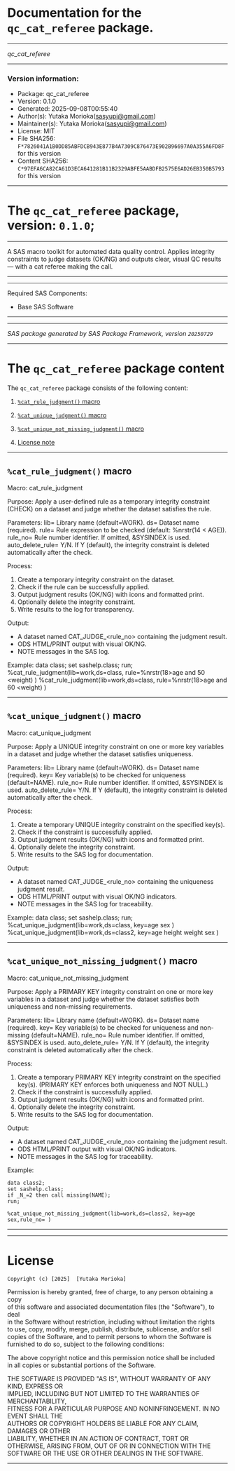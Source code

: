 ﻿# Documentation for the `qc_cat_referee` package.
  
----------------------------------------------------------------
 
 *qc_cat_referee* 
  
----------------------------------------------------------------
 
### Version information:
  
- Package: qc_cat_referee
- Version: 0.1.0
- Generated: 2025-09-08T00:55:40
- Author(s): Yutaka Morioka(sasyupi@gmail.com)
- Maintainer(s): Yutaka Morioka(sasyupi@gmail.com)
- License: MIT
- File SHA256: `F*7826041A1B0DD85ABFDCB943E877B4A7309C876473E902B96697A0A355A6FD8F` for this version
- Content SHA256: `C*97EFA6CA82CA61D3ECA641281B11B2329ABFE5AABDFB2575E6AD26EB350B5793` for this version
  
---
 
# The `qc_cat_referee` package, version: `0.1.0`;
  
---
 
A SAS macro toolkit for automated data quality control.
Applies integrity constraints to judge datasets (OK/NG) and outputs clear, visual QC results — with a cat referee making the call.
  
---
 
  
---
 
Required SAS Components: 
  - Base SAS Software
  
---
 
 
--------------------------------------------------------------------
 
*SAS package generated by SAS Package Framework, version `20250729`*
 
--------------------------------------------------------------------
 
# The `qc_cat_referee` package content
The `qc_cat_referee` package consists of the following content:
 
1. [`%cat_rule_judgment()` macro ](#catrulejudgment-macro-1 )
2. [`%cat_unique_judgment()` macro ](#catuniquejudgment-macro-2 )
3. [`%cat_unique_not_missing_judgment()` macro ](#catuniquenotmissingjudgment-macro-3 )
  
 
4. [License note](#license)
  
---
 
## `%cat_rule_judgment()` macro <a name="catrulejudgment-macro-1"></a> ######

Macro:      cat_rule_judgment

 Purpose:    Apply a user-defined rule as a temporary integrity constraint (CHECK) on a 
             dataset and judge whether the dataset satisfies the rule.

 Parameters:
   lib=                Library name (default=WORK).
   ds=                 Dataset name (required).
   rule=               Rule expression to be checked (default: %nrstr(14 < AGE)).
   rule_no=            Rule number identifier. If omitted, &SYSINDEX is used.
   auto_delete_rule=   Y/N. If Y (default), the integrity constraint is deleted 
                       automatically after the check.

 Process:
   1. Create a temporary integrity constraint on the dataset.
   2. Check if the rule can be successfully applied.
   3. Output judgment results (OK/NG) with icons and formatted print.
   4. Optionally delete the integrity constraint.
   5. Write results to the log for transparency.

 Output:
   - A dataset named CAT_JUDGE_<rule_no> containing the judgment result.
   - ODS HTML/PRINT output with visual OK/NG.
   - NOTE messages in the SAS log.

 Example:
 data class;
	set sashelp.class;
 run;
 %cat_rule_judgment(lib=work,ds=class, rule=%nrstr(18>age and 50 <weight) )
 %cat_rule_judgment(lib=work,ds=class, rule=%nrstr(18>age and 60 <weight) )

  
---
 
## `%cat_unique_judgment()` macro <a name="catuniquejudgment-macro-2"></a> ######

Macro:      cat_unique_judgment

 Purpose:    Apply a UNIQUE integrity constraint on one or more key variables in a dataset 
             and judge whether the dataset satisfies uniqueness.

 Parameters:
   lib=                Library name (default=WORK).
   ds=                 Dataset name (required).
   key=                Key variable(s) to be checked for uniqueness (default=NAME).
   rule_no=            Rule number identifier. If omitted, &SYSINDEX is used.
   auto_delete_rule=   Y/N. If Y (default), the integrity constraint is deleted 
                       automatically after the check.

 Process:
   1. Create a temporary UNIQUE integrity constraint on the specified key(s).
   2. Check if the constraint is successfully applied.
   3. Output judgment results (OK/NG) with icons and formatted print.
   4. Optionally delete the integrity constraint.
   5. Write results to the SAS log for documentation.

 Output:
   - A dataset named CAT_JUDGE_<rule_no> containing the uniqueness judgment result.
   - ODS HTML/PRINT output with visual OK/NG indicators.
   - NOTE messages in the SAS log for traceability.

 Example:
 data class;
	set sashelp.class;
 run;
%cat_unique_judgment(lib=work,ds=class, key=age sex )
%cat_unique_judgment(lib=work,ds=class2, key=age height weight sex )

  
---
 
## `%cat_unique_not_missing_judgment()` macro <a name="catuniquenotmissingjudgment-macro-3"></a> ######

Macro:      cat_unique_not_missing_judgment

 Purpose:    Apply a PRIMARY KEY integrity constraint on one or more key variables in a 
             dataset and judge whether the dataset satisfies both uniqueness and 
             non-missing requirements.

 Parameters:
   lib=                Library name (default=WORK).
   ds=                 Dataset name (required).
   key=                Key variable(s) to be checked for uniqueness and non-missing 
                       (default=NAME).
   rule_no=            Rule number identifier. If omitted, &SYSINDEX is used.
   auto_delete_rule=   Y/N. If Y (default), the integrity constraint is deleted 
                       automatically after the check.

 Process:
   1. Create a temporary PRIMARY KEY integrity constraint on the specified key(s).
      (PRIMARY KEY enforces both uniqueness and NOT NULL.)
   2. Check if the constraint is successfully applied.
   3. Output judgment results (OK/NG) with icons and formatted print.
   4. Optionally delete the integrity constraint.
   5. Write results to the SAS log for documentation.

 Output:
   - A dataset named CAT_JUDGE_<rule_no> containing the judgment result.
   - ODS HTML/PRINT output with visual OK/NG indicators.
   - NOTE messages in the SAS log for traceability.

 Example:

	data class2;
	set sashelp.class;
	if _N_=2 then call missing(NAME);
	run;

	%cat_unique_not_missing_judgment(lib=work,ds=class2, key=age sex,rule_no= )

  
---
 
  
---
 
# License <a name="license"></a> ######
 
	Copyright (c) [2025]  [Yutaka Morioka]

Permission is hereby granted, free of charge, to any person obtaining a copy   
of this software and associated documentation files (the "Software"), to deal    
in the Software without restriction, including without limitation the rights   
to use, copy, modify, merge, publish, distribute, sublicense, and/or sell   
copies of the Software, and to permit persons to whom the Software is   
furnished to do so, subject to the following conditions:                      
                                                                                
The above copyright notice and this permission notice shall be included       
in all copies or substantial portions of the Software.                        
                                                                                
THE SOFTWARE IS PROVIDED "AS IS", WITHOUT WARRANTY OF ANY KIND, EXPRESS OR    
IMPLIED, INCLUDING BUT NOT LIMITED TO THE WARRANTIES OF MERCHANTABILITY,      
FITNESS FOR A PARTICULAR PURPOSE AND NONINFRINGEMENT. IN NO EVENT SHALL THE   
AUTHORS OR COPYRIGHT HOLDERS BE LIABLE FOR ANY CLAIM, DAMAGES OR OTHER        
LIABILITY, WHETHER IN AN ACTION OF CONTRACT, TORT OR OTHERWISE, ARISING FROM, 
OUT OF OR IN CONNECTION WITH THE SOFTWARE OR THE USE OR OTHER DEALINGS IN THE 
SOFTWARE.
  
---
 
